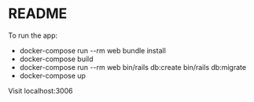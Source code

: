 # README

To run the app:

* docker-compose run --rm web bundle install
* docker-compose build
* docker-compose run --rm web bin/rails db:create bin/rails db:migrate
* docker-compose up

Visit localhost:3006

